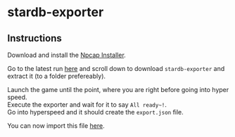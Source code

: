 # stardb-exporter

## Instructions

Download and install the [Npcap Installer](https://npcap.com/#download).

Go to the latest run [here](https://github.com/juliuskreutz/stardb-exporter/actions/workflows/build.yml) and scroll down to download `stardb-exporter` and extract it (to a folder prefereably).

Launch the game until the point, where you are right before going into hyper speed. \
Execute the exporter and wait for it to say `All ready~!`. \
Go into hyperspeed and it should create the `export.json` file.

You can now import this file [here](https://stardb.gg/en/achievement-tracker/import).
